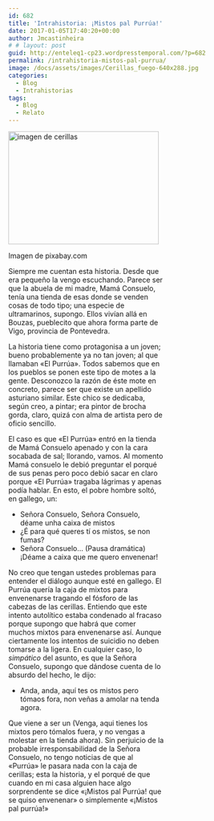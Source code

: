 ```yaml
---
id: 682
title: 'Intrahistoria: ¡Mistos pal Purrúa!'
date: 2017-01-05T17:40:20+00:00
author: Jmcastinheira
# # layout: post
guid: http://enteleq1-cp23.wordpresstemporal.com/?p=682
permalink: /intrahistoria-mistos-pal-purrua/
image: /docs/assets/images/Cerillas_fuego-640x288.jpg
categories:
  - Blog
  - Intrahistorias
tags:
  - Blog
  - Relato
---
```

<div id="attachment_1175" style="width: 310px" class="wp-caption alignleft">
  <a href="http://entelequia.info/docs/assets/images/Cerillas_fuego.jpg"><img aria-describedby="caption-attachment-1175" class="wp-image-1175 size-medium" src="http://entelequia.info/docs/assets/images/Cerillas_fuego-300x225.jpg" alt="imagen de cerillas" width="300" height="225" srcset="http://entelequia.info/docs/assets/images/Cerillas_fuego-300x225.jpg 300w, http://entelequia.info/docs/assets/images/Cerillas_fuego-400x300.jpg 400w, http://entelequia.info/docs/assets/images/Cerillas_fuego.jpg 640w" sizes="(max-width: 300px) 100vw, 300px" /></a>
  
  <p id="caption-attachment-1175" class="wp-caption-text">
    Imagen de pixabay.com
  


Siempre me cuentan esta historia. Desde que era pequeño la vengo escuchando. Parece ser que la abuela de mi madre, Mamá Consuelo, tenía una tienda de esas donde se venden cosas de todo tipo; una especie de ultramarinos, supongo. Ellos vivían allá en Bouzas, pueblecito que ahora forma parte de Vigo, provincia de Pontevedra.

La historia tiene como protagonisa a un joven; bueno probablemente ya no tan joven; al que llamaban «El Purrúa». Todos sabemos que en los pueblos se ponen este tipo de motes a la gente. Desconozco la razón de éste mote en concreto, parece ser que existe un apellido asturiano similar. Este chico se dedicaba, según creo, a pintar; era pintor de brocha gorda, claro, quizá con alma de artista pero de oficio sencillo.

El caso es que «El Purrúa» entró en la tienda de Mamá Consuelo apenado y con la cara socabada de sal; llorando, vamos. Al momento Mamá consuelo le debió preguntar el porqué de sus penas pero poco debió sacar en claro porque «El Purrúa» tragaba lágrimas y apenas podía hablar. En esto, el pobre hombre soltó, en gallego, un:

  * Señora Consuelo, Señora Consuelo, déame unha caixa de mistos
  * ¿É para qué queres tí os mistos, se non fumas?
  * Señora Consuelo&#8230; (Pausa dramática) ¡Déame a caixa que me quero envenenar!

No creo que tengan ustedes problemas para entender el diálogo aunque esté en gallego. El Purrúa quería la caja de mixtos para envenenarse tragando el fósforo de las cabezas de las cerillas. Entiendo que este intento autolítico estaba condenado al fracaso porque supongo que habrá que comer muchos mixtos para envenenarse así. Aunque ciertamente los intentos de suicidio no deben tomarse a la ligera. En cualquier caso, lo _simpático_ del asunto, es que la Señora Consuelo, supongo que dándose cuenta de lo absurdo del hecho, le dijo:

  * Anda, anda, aquí tes os mistos pero tómaos fora, non veñas a amolar na tenda agora.

Que viene a ser un (Venga, aqui tienes los mixtos pero tómalos fuera, y no vengas a molestar en la tienda ahora). Sin perjuicio de la probable irresponsabilidad de la Señora Consuelo, no tengo noticias de que al «Purrúa» le pasara nada con la caja de cerillas; esta la historia, y el porqué de que cuando en mi casa alguien hace algo sorprendente se dice «¡Mistos pal Purrúa! que se quiso envenenar» o simplemente «¡Mistos pal purrúa!»